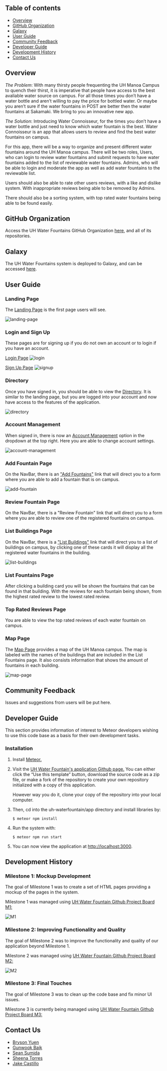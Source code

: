 ## Table of contents

* [Overview](#overview)
* [GitHub Organization](#github-organization)
* [Galaxy](#galaxy)
* [User Guide](#user-guide)
* [Community Feedback](#community-feedback)
* [Developer Guide](#developer-guide)
* [Development History](#development-history)
* [Contact Us](#contact-us)

## Overview

*The Problem*: With many thirsty people frequenting the UH Manoa Campus to quench their thirst, it is imperative that people have access to the best avaliable water source on campus. For all those times you don’t have a water bottle and aren’t willing to pay the price for bottled water. Or maybe you aren’t sure if the water fountains in POST are better then the water fountains at Sakamaki. We bring to you an innovative new app.

*The Solution*: Introducing Water Connoisseur, for the times you don’t have a water bottle and just need to know which water fountain is the best. Water Connoisseur is an app that allows users to review and find the best water fountains on campus.

For this app, there will be a way to organize and present different water fountains around the UH Manoa campus. There will be two roles, Users, who can login to review water fountains and submit requests to have water fountains added to the list of reviewable water fountains. Admins, who will be able to login and moderate the app as well as add water fountains to the reviewable list.

Users should also be able to rate other users reviews, with a like and dislike system. With inappropriate reviews being able to be removed by Admins.

There should also be a sorting system, with top rated water fountains being able to be found easily.

## GitHub Organization
Access the UH Water Fountains GitHub Organization [here](https://github.com/uh-waterfountain), and all of its repositories.

## Galaxy
The UH Water Fountains system is deployed to Galaxy, and can be accessed [here](http://uhwaterfountains.meteorapp.com/#/).

## User Guide

### Landing Page
The [Landing Page](http://uhwaterfountain.meteorapp.com/#/) is the first page users will see.

<img src="doc/landing-page.png" alt="landing-page">

### Login and Sign Up
These pages are for signing up if you do not own an account or to login if you have an account.

[Login Page](http://uhwaterfountains.meteorapp.com/#/signin)
<img src="doc/login.png" alt="login">

[Sign Up Page](http://uhwaterfountains.meteorapp.com/#/signup)
<img src="doc/signup.png" alt="signup">

### Directory
Once you have signed in, you should be able to view the [Directory](). It is similar to the landing page, but you are logged into your account and now have access to the features of the application.

<img src="doc/directory.png" alt="directory">

### Account Management
When signed in, there is now an [Account Management]() option in the dropdown at the top right. Here you are able to change account settings.

<img src="doc/accountSettings.png" alt="account-management">

### Add Fountain Page
On the NavBar, there is an ["Add Fountains"](http://uhwaterfountain.meteorapp.com/#/add) link that will direct you to a form where you are able to add a fountain that is on campus. 

<img src="doc/addFountain.png" alt="add-fountain">

### Review Fountain Page
On the NavBar, there is a "Review Fountain" link that will direct you to a form where you are able to review one of the registered fountains on campus.

### List Buildings Page
On the NavBar, there is a ["List Buildings"](http://uhwaterfountains.meteorapp.com/#/list) link that will direct you to a list of buildings on campus, by clicking one of these cards it will display all the registered water fountains in the building.

<img src="doc/listBuildings.png" alt="list-buildings">

### List Fountains Page
After clicking a building card you will be shown the fountains that can be found in that building. With the reviews for each fountain being shown, from the highest rated review to the lowest rated review.

### Top Rated Reviews Page
You are able to view the top rated reviews of each water fountain on campus.

### Map Page
The [Map Page]() provides a map of the UH Manoa campus. The map is labeled with the names of the buildings that are included in the List Fountains page. It also consists information that shows the amount of fountains in each building.

<img src="doc/mappage.png" alt="map-page">

## Community Feedback
Issues and suggestions from users will be put here.

## Developer Guide
This section provides information of interest to Meteor developers wishing to use this code base as a basis for their own development tasks.

### Installation 
1. Install [Meteor.](https://www.meteor.com/install)

2. Visit the [UH Water Fountain's application Github page.](https://github.com/uh-waterfountain/uh-waterfountain) You can either click the “Use this template” button, download the source code as a zip file, or make a fork of the repository to create your own repository initialized with a copy of this application.
  
    However way you do it, clone your copy of the repository into your local computer.
    
3. Then, cd into the uh-waterfountain/app directory and install libraries by:

    ```
    $ meteor npm install
    ```    

4. Run the system with:

    ```
    $ meteor npm run start
    ```
    
5. You can now view the application at [http://localhost:3000](http://localhost:3000).
    
  

## Development History

### Milestone 1: Mockup Development
The goal of Milestone 1 was to create a set of HTML pages providing a mockup of the pages in the system.

Milestone 1 was managed using [UH Water Fountain Github Project Board M1:](https://github.com/uh-waterfountain/uh-waterfountain/projects/2)

<img src="doc/M1.png" alt="M1">

### Milestone 2: Improving Functionality and Quality
The goal of Milestone 2 was to improve the functionality and quality of our application beyond Milestone 1.

Milestone 2 was managed using [UH Water Fountain Github Project Board M2:](https://github.com/uh-waterfountain/uh-waterfountain/projects/3) 

<img src="doc/M2.png" alt="M2">

### Milestone 3: Final Touches
The goal of Milestone 3 was to clean up the code base and fix minor UI issues.

Milestone 3 is currently being managed using [UH Water Fountain Github Project Board M3:](https://github.com/uh-waterfountain/uh-waterfountain/projects/4)

## Contact Us
* [Bryson Yuen](https://github.com/brysonsy)
* [Gunwook Baik](https://github.com/gbaik00)
* [Sean Sumida](https://github.com/seansumida)
* [Sheena Torres](https://github.com/sheenatorres)
* [Jake Castillo](https://github.com/jakecastillo)

